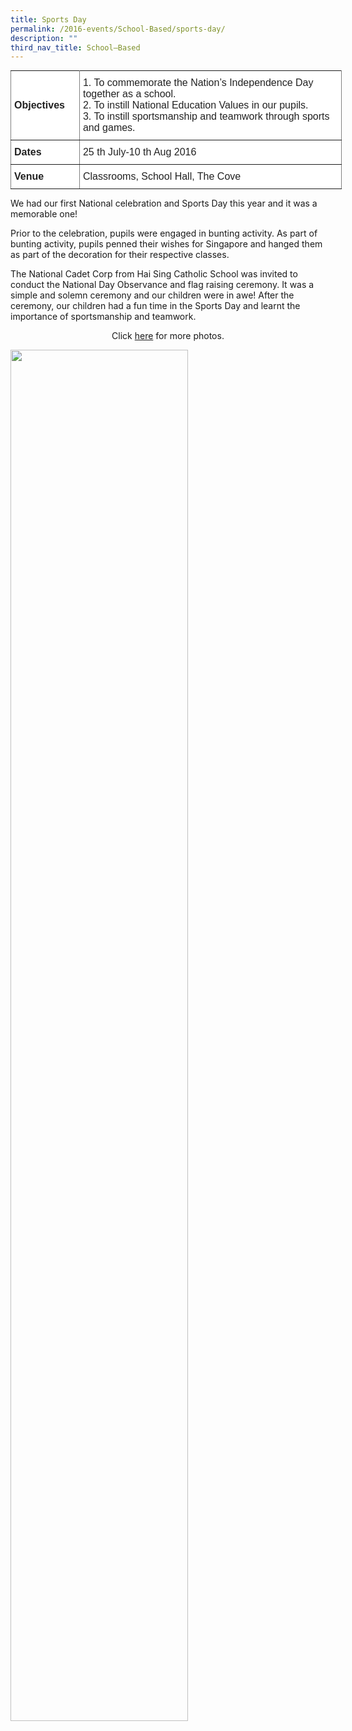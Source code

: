 ```yaml
---
title: Sports Day
permalink: /2016-events/School-Based/sports-day/
description: ""
third_nav_title: School–Based
---
```

<style type="text/css">
.tg  {border-collapse:collapse;border-spacing:0;margin:0px auto;}
.tg td{border-color:black;border-style:solid;border-width:1px;font-family:Arial, sans-serif;font-size:14px;
  overflow:hidden;padding:10px 5px;word-break:normal;}
.tg th{border-color:black;border-style:solid;border-width:1px;font-family:Arial, sans-serif;font-size:14px;
  font-weight:normal;overflow:hidden;padding:10px 5px;word-break:normal;}
.tg .tg-ejbf{background-color:#FFF;border-color:inherit;color:#222;font-size:16px;text-align:left;vertical-align:top}
.tg .tg-x4x2{background-color:#FFF;border-color:inherit;color:#222;font-size:16px;font-weight:bold;text-align:left;
  vertical-align:middle}
</style>
<table class="tg" style="undefined;table-layout: fixed; width: 530px">
<colgroup>
<col style="width: 110px">
<col style="width: 420px">
</colgroup>
<tbody>
  <tr>
    <td class="tg-x4x2">Objectives<br></td>
    <td class="tg-ejbf">1. To commemorate the Nation’s Independence Day together as a school.<br>2. To instill National Education Values in our pupils.<br>3. To instill sportsmanship and teamwork through sports and games.</td>
  </tr>
  <tr>
    <td class="tg-x4x2">Dates<br></td>
    <td class="tg-ejbf">25 th July-10 th Aug 2016<br></td>
  </tr>
  <tr>
    <td class="tg-x4x2">Venue<br></td>
    <td class="tg-ejbf">Classrooms, School Hall, The Cove</td>
  </tr>
</tbody>
</table>


We had our first National celebration and Sports Day this year and it was a memorable one!  
  

Prior to the celebration, pupils were engaged in bunting activity. As part of bunting activity, pupils penned their wishes for Singapore and hanged them as part of the decoration for their respective classes. 

  

The National Cadet Corp from Hai Sing Catholic School was invited to conduct the National Day Observance and flag raising ceremony. It was a simple and solemn ceremony and our children were in awe! After the ceremony, our children had a fun time in the Sports Day and learnt the importance of sportsmanship and teamwork. 

  

<center>Click <a href="https://flic.kr/s/aHskEk8Kjm">here</a> for more photos.</center>

<img src="/images/2016%20Sports%20Day.jpeg" 
     style="width:75%">